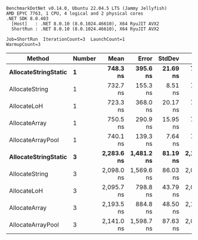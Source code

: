 ```

BenchmarkDotNet v0.14.0, Ubuntu 22.04.5 LTS (Jammy Jellyfish)
AMD EPYC 7763, 1 CPU, 4 logical and 2 physical cores
.NET SDK 8.0.403
  [Host]   : .NET 8.0.10 (8.0.1024.46610), X64 RyuJIT AVX2
  ShortRun : .NET 8.0.10 (8.0.1024.46610), X64 RyuJIT AVX2

Job=ShortRun  IterationCount=3  LaunchCount=1  
WarmupCount=3  

```
| Method               | Number | Mean       | Error      | StdDev   | Min        | Max        | Gen0   | Gen1   | Allocated |
|--------------------- |------- |-----------:|-----------:|---------:|-----------:|-----------:|-------:|-------:|----------:|
| **AllocateStringStatic** | **1**      |   **748.3 ns** |   **395.6 ns** | **21.69 ns** |   **723.8 ns** |   **765.0 ns** | **0.0124** | **0.0114** |   **1.02 KB** |
| AllocateString       | 1      |   732.7 ns |   155.3 ns |  8.51 ns |   724.4 ns |   741.4 ns | 0.0124 | 0.0114 |   1.02 KB |
| AllocateLoH          | 1      |   723.3 ns |   368.0 ns | 20.17 ns |   711.3 ns |   746.6 ns | 0.0124 | 0.0114 |   1.02 KB |
| AllocateArray        | 1      |   750.5 ns |   290.9 ns | 15.95 ns |   736.4 ns |   767.8 ns | 0.0124 | 0.0114 |   1.02 KB |
| AllocateArrayPool    | 1      |   740.1 ns |   139.3 ns |  7.64 ns |   733.5 ns |   748.5 ns | 0.0124 | 0.0114 |   1.02 KB |
| **AllocateStringStatic** | **3**      | **2,283.6 ns** | **1,481.2 ns** | **81.19 ns** | **2,191.3 ns** | **2,344.1 ns** | **0.0343** | **0.0305** |   **3.07 KB** |
| AllocateString       | 3      | 2,098.0 ns | 1,569.6 ns | 86.03 ns | 2,041.9 ns | 2,197.1 ns | 0.0343 | 0.0305 |   3.07 KB |
| AllocateLoH          | 3      | 2,095.7 ns |   798.8 ns | 43.79 ns | 2,055.3 ns | 2,142.2 ns | 0.0343 | 0.0305 |   3.07 KB |
| AllocateArray        | 3      | 2,193.5 ns |   884.8 ns | 48.50 ns | 2,138.2 ns | 2,228.8 ns | 0.0343 | 0.0305 |   3.07 KB |
| AllocateArrayPool    | 3      | 2,141.0 ns | 1,598.7 ns | 87.63 ns | 2,045.9 ns | 2,218.4 ns | 0.0343 | 0.0305 |   3.07 KB |
